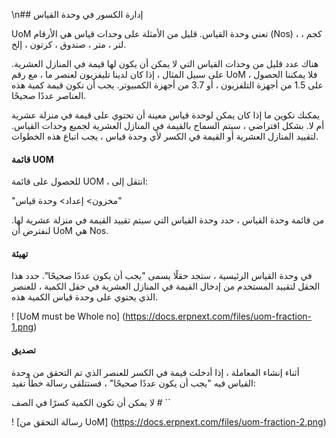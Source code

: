 \n## إدارة الكسور في وحدة القياس

UoM تعني وحدة القياس. قليل من الأمثلة على وحدات قياس هي الأرقام (Nos) ، كجم ، لتر ، متر ، صندوق ، كرتون ، إلخ.

هناك عدد قليل من وحدات القياس التي لا يمكن أن يكون لها قيمة في المنازل العشرية. على سبيل المثال ، إذا كان لدينا تليفزيون لعنصر ما ، مع رقم UoM ، فلا يمكننا الحصول على 1.5 من أجهزة التلفزيون ، أو 3.7 من أجهزة الكمبيوتر. يجب أن تكون قيمة كمية هذه العناصر عددًا صحيحًا.

يمكنك تكوين ما إذا كان يمكن لوحدة قياس معينة أن تحتوي على قيمة في منزلة عشرية أم لا. بشكل افتراضي ، سيتم السماح بالقيمة في المنازل العشرية لجميع وحدات القياس. لتقييد المنازل العشرية أو القيمة في الكسر لأي وحدة قياس ، يجب اتباع هذه الخطوات.

#### قائمة UOM

للحصول على قائمة UOM ، انتقل إلى:

"مخزون> إعداد> وحدة قياس"

من قائمة وحدة القياس ، حدد وحدة القياس التي سيتم تقييد القيمة في منزلة عشرية لها. لنفترض أن UoM هي Nos.

#### تهيئة

في وحدة القياس الرئيسية ، ستجد حقلًا يسمى "يجب أن يكون عددًا صحيحًا". حدد هذا الحقل لتقييد المستخدم من إدخال القيمة في المنازل العشرية في حقل الكمية ، للعنصر الذي يحتوي على وحدة قياس الكمية هذه.

! [UoM must be Whole no] (https://docs.erpnext.com/files/uom-fraction-1.png)

#### تصديق

أثناء إنشاء المعاملة ، إذا أدخلت قيمة في الكسر للعنصر الذي تم التحقق من وحدة القياس فيه "يجب أن يكون عددًا صحيحًا" ، فستتلقى رسالة خطأ تفيد:

لا يمكن أن تكون الكمية كسرًا في الصف # ``

! [رسالة التحقق من UoM] (https://docs.erpnext.com/files/uom-fraction-2.png)